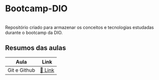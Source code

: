 # Bootcamp-DIO
<br>
Repositório criado para armazenar os conceitos e tecnologias estudadas durante o bootcamp da DIO. 

## Resumos das aulas

| Aula | Link |
|------|------|
| Git e Github | [🔗 Link](https://github.com/fabricioliquesley/Bootcamp-DIO/blob/main/git_e_git-hub/RESUMO.md)